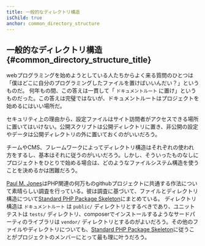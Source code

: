 ```yaml
---
title: 一般的なディレクトリ構造
isChild: true
anchor: common_directory_structure
---
```


## 一般的なディレクトリ構造 {#common_directory_structure_title}

webプログラミングを始めようとしている人たちからよく来る質問のひとつは「僕はどこに自分のプログラミングしたファイルを置けばいいんだい？」というものだ。
何年もの間、この答えは一貫して「 `ドキュメントルート` に置け」というものだった。この答えは完璧ではないが、ドキュメントルートはプロジェクトを始めるにはいい場所だ。

セキュリティ上の理由から、設定ファイルはサイト訪問者がアクセスできる場所に置いてはいけない。公開スクリプトは公開ディレクトリに置き、非公開の設定やデータは公開ディレクトリの外に置いておくのがいいだろう。

チームやCMS、フレームワークによってディレクトリ構造はそれぞれの使われ方をするし、基本はそれに従うのがいいだろう。しかし、そういったものなしにプロジェクトをひとりで始める場合は、どのようなファイルシステム構造を使うことを決めるかは困難だろう。

[Paul M. Jones]はPHP関連の何万ものgithubプロジェクトに共通する作法について素晴らしい調査を行っている。彼は調査に基づいて、ファイルとディレクトリ構造について[Standard PHP Package Skeleton]にまとめている。
ディレクトリ構造は `ドキュメントルート` は `public/` ディレクトリとするべきであり、ユニットテストは `tests/` ディレクトリ、composerでインストールするようなサードパーティのライブラリは `vendor/` ディレクトリとするのがよいだろう。その他のファイルやディレクトリについても、[Standard PHP Package Skeleton]に従うことがプロジェクトのメンバーにとって最も理に叶うだろう。

[Paul M. Jones]: https://twitter.com/pmjones
[Standard PHP Package Skeleton]: https://github.com/php-pds/skeleton
[Composer]: /#composer_and_packagist
